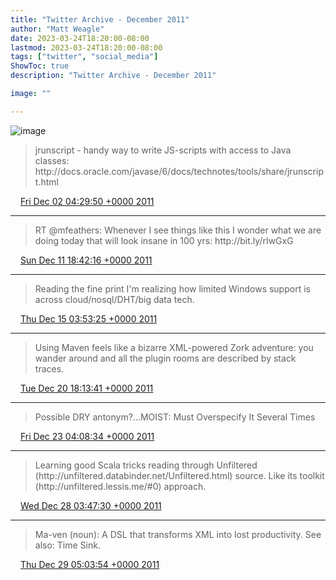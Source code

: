 ```yaml
---
title: "Twitter Archive - December 2011"
author: "Matt Weagle"
date: 2023-03-24T18:20:00-08:00
lastmod: 2023-03-24T18:20:00-08:00
tags: ["twitter", "social_media"]
ShowToc: true
description: "Twitter Archive - December 2011"

image: ""

---
```

![image](/sadtwitterbird3.jpg)

> jrunscript \- handy way to write JS\-scripts with access to Java classes: http://docs\.oracle\.com/javase/6/docs/technotes/tools/share/jrunscript\.html

<img src="./media/tweet.ico" width="12" /> [Fri Dec 02 04:29:50 +0000 2011](https://twitter.com/mweagle/status/142460440184762368)

----

> RT @mfeathers: Whenever I see things like this I wonder what we are doing today that will look insane in 100 yrs: http://bit\.ly/rIwGxG

<img src="./media/tweet.ico" width="12" /> [Sun Dec 11 18:42:16 +0000 2011](https://twitter.com/mweagle/status/145936453782863872)

----

> Reading the fine print I'm realizing how limited Windows support is across cloud/nosql/DHT/big data tech\.

<img src="./media/tweet.ico" width="12" /> [Thu Dec 15 03:53:25 +0000 2011](https://twitter.com/mweagle/status/147162320035004416)

----

> Using Maven feels like a bizarre XML\-powered Zork adventure: you wander around and all the plugin rooms are described by stack traces\.

<img src="./media/tweet.ico" width="12" /> [Tue Dec 20 18:13:41 +0000 2011](https://twitter.com/mweagle/status/149190749274112001)

----

> Possible DRY antonym?\.\.\.MOIST: Must Overspecify It Several Times

<img src="./media/tweet.ico" width="12" /> [Fri Dec 23 04:08:34 +0000 2011](https://twitter.com/mweagle/status/150065233099104258)

----

> Learning good Scala tricks reading through Unfiltered \(http://unfiltered\.databinder\.net/Unfiltered\.html\) source\.   Like its toolkit \(http://unfiltered\.lessis\.me/\#0\) approach\.

<img src="./media/tweet.ico" width="12" /> [Wed Dec 28 03:47:30 +0000 2011](https://twitter.com/mweagle/status/151871873389559810)

----

> Ma\-ven \(noun\): A DSL that transforms XML into lost productivity\.  See also: Time Sink\.

<img src="./media/tweet.ico" width="12" /> [Thu Dec 29 05:03:54 +0000 2011](https://twitter.com/mweagle/status/152253484635402240)